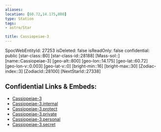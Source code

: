 ```yaml
---
aliases: 
location: [60.72,14.175,800]
type: Station
tags:
- astro/Star

title: Cassiopeiae-3
---
```

SpocWebEntityId: 27253
isDeleted: false
isReadOnly: false
confidential: public
[star-class::B0]
[star-class-id::28188]
[Mass-sol::]
[name::Cassiopeiae-3]
[geo-alt::800]
[geo-lon::14.175]
[geo-lat::60.72]
[geo-lon-v::0.003]
[geo-lat-v::0]
[bright-min::16]
[bright-max::30]
[Zodiac-index::3]
[ZodiacId::28100]
[NextStarId::27338]



## Confidential Links & Embeds: 
- [Cassiopeiae-3](../../../_public/astro/Star/Cassiopeiae-3.md) 
- [Cassiopeiae-3.internal](../../../_internal/astro/Star/Cassiopeiae-3.internal.md) 
- [Cassiopeiae-3.protect](../../../_protect/astro/Star/Cassiopeiae-3.protect.md) 
- [Cassiopeiae-3.private](../../../_private/astro/Star/Cassiopeiae-3.private.md) 
- [Cassiopeiae-3.personal](../../../_personal/astro/Star/Cassiopeiae-3.personal.md) 
- [Cassiopeiae-3.secret](../../../_secret/astro/Star/Cassiopeiae-3.secret.md)

